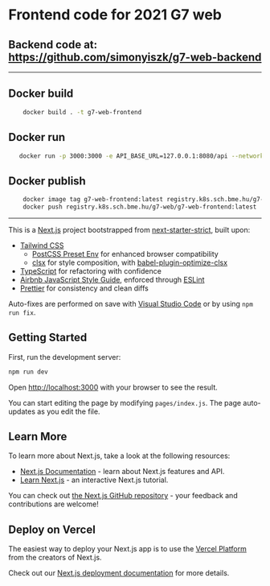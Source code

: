 # Frontend code for 2021 G7 web

## Backend code at: https://github.com/simonyiszk/g7-web-backend

---

## Docker build

```bash
    docker build . -t g7-web-frontend
```

## Docker run

```bash
   docker run -p 3000:3000 -e API_BASE_URL=127.0.0.1:8080/api --network host g7-web-frontend
```

## Docker publish

```bash
    docker image tag g7-web-frontend:latest registry.k8s.sch.bme.hu/g7-web/g7-web-frontend:latest
    docker push registry.k8s.sch.bme.hu/g7-web/g7-web-frontend:latest
```

---

This is a [Next.js](https://nextjs.org/) project bootstrapped from [next-starter-strict](https://github.com/kripod/next-starter-strict), built upon:

- [Tailwind CSS](https://tailwindcss.com/)
  - [PostCSS Preset Env](https://preset-env.cssdb.org/) for enhanced browser compatibility
  - [clsx](https://github.com/lukeed/clsx) for style composition, with [babel-plugin-optimize-clsx](https://github.com/merceyz/babel-plugin-optimize-clsx)
- [TypeScript](https://www.typescriptlang.org/) for refactoring with confidence
- [Airbnb JavaScript Style Guide](https://github.com/airbnb/javascript), enforced through [ESLint](https://eslint.org/)
- [Prettier](https://prettier.io/) for consistency and clean diffs

Auto-fixes are performed on save with [Visual Studio Code](https://code.visualstudio.com/) or by using `npm run fix`.

## Getting Started

First, run the development server:

```bash
npm run dev
```

Open [http://localhost:3000](http://localhost:3000) with your browser to see the result.

You can start editing the page by modifying `pages/index.js`. The page auto-updates as you edit the file.

## Learn More

To learn more about Next.js, take a look at the following resources:

- [Next.js Documentation](https://nextjs.org/docs) - learn about Next.js features and API.
- [Learn Next.js](https://nextjs.org/learn) - an interactive Next.js tutorial.

You can check out [the Next.js GitHub repository](https://github.com/vercel/next.js/) - your feedback and contributions are welcome!

## Deploy on Vercel

The easiest way to deploy your Next.js app is to use the [Vercel Platform](https://vercel.com/import?utm_medium=default-template&filter=next.js&utm_source=create-next-app&utm_campaign=create-next-app-readme) from the creators of Next.js.

Check out our [Next.js deployment documentation](https://nextjs.org/docs/deployment) for more details.
